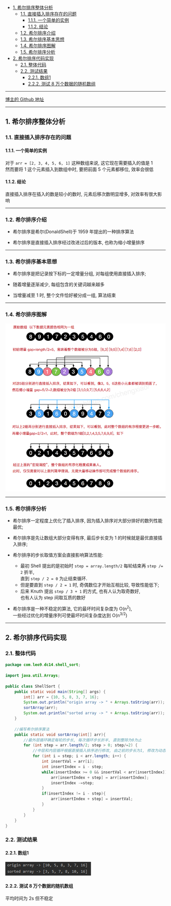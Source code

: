 <!-- TOC -->

- [1. 希尔排序整体分析](#1-希尔排序整体分析)
  - [1.1. 直接插入排序存在的问题](#11-直接插入排序存在的问题)
    - [1.1.1. 一个简单的实例](#111-一个简单的实例)
    - [1.1.2. 结论](#112-结论)
  - [1.2. 希尔排序介绍](#12-希尔排序介绍)
  - [1.3. 希尔排序基本思想](#13-希尔排序基本思想)
  - [1.4. 希尔排序图解](#14-希尔排序图解)
  - [1.5. 希尔排序分析](#15-希尔排序分析)
- [2. 希尔排序代码实现](#2-希尔排序代码实现)
  - [2.1. 整体代码](#21-整体代码)
  - [2.2. 测试结果](#22-测试结果)
    - [2.2.1. 数组1](#221-数组1)
    - [2.2.2. 测试 8 万个数据的随机数组](#222-测试-8-万个数据的随机数组)

<!-- /TOC -->

****
[博主的 Github 地址](https://github.com/leon9dragon)
****

## 1. 希尔排序整体分析

### 1.1. 直接插入排序存在的问题

#### 1.1.1. 一个简单的实例  
对于 `arr = [2, 3, 4, 5, 6, 1]` 这种数组来说, 这它现在需要插入的值是 1  
然而要将 1 这个元素插入到数组中时, 要把前面 5 个元素都移位, 效率会很低

#### 1.1.2. 结论
直接插入排序在插入的数是较小的数时, 元素后移次数明显增多, 对效率有很大影响

****

### 1.2. 希尔排序介绍
- 希尔排序是希尔(DonaldShell)于 1959 年提出的一种排序算法

- 希尔排序是直接插入排序经过改进过后的版本, 也称为缩小增量排序

****

### 1.3. 希尔排序基本思想 
- 希尔排序是把记录按下标的一定增量分组, 对每组使用直接插入排序; 

- 随着增量逐渐减少, 每组包含的关键词越来越多

- 当增量减至 1 时, 整个文件恰好被分成一组, 算法结束

****

### 1.4. 希尔排序图解
![希尔排序图解](../99.images/2020-05-14-10-42-11.png)

****

### 1.5. 希尔排序分析
- 希尔排序一定程度上优化了插入排序, 因为插入排序对大部分排好的数列性能最优;  
   
- 希尔排序是先让数组大部分变得有序, 最后步长变为 1 的时候就是最优直接插入排序;

- 希尔排序的步长取值方案会直接影响算法性能:  
  - 最初 Shell 提出的是初始时 `step = array.length/2` 每轮结束再 `step /= 2` 折半,  
  直到 `step / 2 = 0` 为止结束循环.
  - 但是要直到 `step / 2 = 1` 时, 奇偶数位才开始互相比较, 导致性能低下;
  - 后来 Knuth 提出 `step / 3 + 1` 的方式, 也有人认为取奇数好,  
  也有人认为 step 间取互质的数好

- 希尔排序是一种不稳定的算法, 它的最坏时间复杂度为 O(n<sup>2</sup>),  
  一些经过优化的增量序列可使最坏时间复杂度达到 O(n<sup>3/2</sup>)

****

## 2. 希尔排序代码实现

### 2.1. 整体代码
```java
package com.leo9.dc14.shell_sort;

import java.util.Arrays;

public class ShellSort {
    public static void main(String[] args) {
        int[] arr = {10, 5, 8, 3, 7, 16};
        System.out.println("origin array -> " + Arrays.toString(arr));
        sortArray(arr);
        System.out.println("sorted array -> " + Arrays.toString(arr));
    }

    //编写希尔排序算法
    public static void sortArray(int[] arr){
        //最外层循环确定每轮的步长, 每次循环步长折半, 直到整除为0为止
        for (int step = arr.length/2; step > 0; step/=2) {
            //中层和内层循环根据直接插入排序进行修改, 由之前的步长为1, 修改为动态步长
            for (int i = step; i < arr.length; i++) {
                int insertVal = arr[i];
                int insertIndex = i - step;
                while(insertIndex >= 0 && insertVal < arr[insertIndex]){
                    arr[insertIndex + step] = arr[insertIndex];
                    insertIndex -=step;
                }
                if(insertIndex != i - step){
                    arr[insertIndex + step] = insertVal;
                }
            }
        }
    }
}

```

### 2.2. 测试结果

#### 2.2.1. 数组1
![array1](../99.images/2020-05-14-17-01-22.png)

#### 2.2.2. 测试 8 万个数据的随机数组
平均时间为 2s 但不稳定
